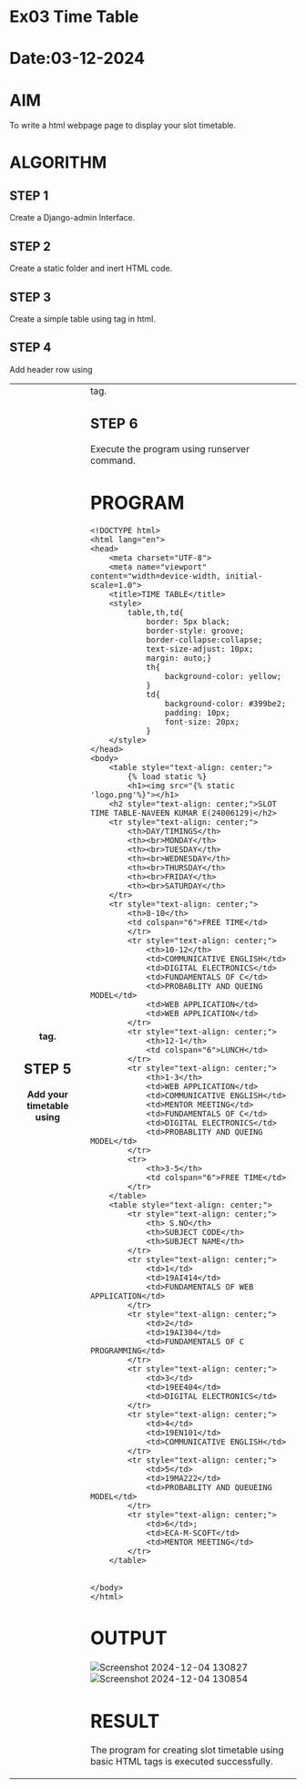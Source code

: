 # Ex03 Time Table
# Date:03-12-2024
# AIM
To write a html webpage page to display your slot timetable.

# ALGORITHM
## STEP 1
Create a Django-admin Interface.

## STEP 2
Create a static folder and inert HTML code.

## STEP 3
Create a simple table using <table> tag in html.

## STEP 4
Add header row using <th> tag.

## STEP 5
Add your timetable using <td> tag.

## STEP 6
Execute the program using runserver command.

# PROGRAM
~~~
<!DOCTYPE html>
<html lang="en">
<head>
    <meta charset="UTF-8">
    <meta name="viewport" content="width=device-width, initial-scale=1.0">
    <title>TIME TABLE</title>
    <style>
        table,th,td{
            border: 5px black;
            border-style: groove;
            border-collapse:collapse;
            text-size-adjust: 10px;
            margin: auto;}
            th{
                background-color: yellow;
            }
            td{
                background-color: #399be2;
                padding: 10px;
                font-size: 20px;
            }
    </style>
</head>
<body>
    <table style="text-align: center;">
        {% load static %}
        <h1><img src="{% static 'logo.png'%}"></h1>
    <h2 style="text-align: center;">SLOT TIME TABLE-NAVEEN KUMAR E(24006129)</h2>
    <tr style="text-align: center;">
        <th>DAY/TIMINGS</th>
        <th><br>MONDAY</th>
        <th><br>TUESDAY</th>
        <th><br>WEDNESDAY</th>
        <th><br>THURSDAY</th>
        <th><br>FRIDAY</th>
        <th><br>SATURDAY</th>
    </tr>
    <tr style="text-align: center;">
        <th>8-10</th>
        <td colspan="6">FREE TIME</td>
        </tr>
        <tr style="text-align: center;">
            <th>10-12</th>
            <td>COMMUNICATIVE ENGLISH</td>
            <td>DIGITAL ELECTRONICS</td>
            <td>FUNDAMENTALS OF C</td>
            <td>PROBABLITY AND QUEING MODEL</td>
            <td>WEB APPLICATION</td>
            <td>WEB APPLICATION</td>
        </tr>
        <tr style="text-align: center;">
            <th>12-1</th>
            <td colspan="6">LUNCH</td>
        </tr>
        <tr style="text-align: center;">
            <th>1-3</th>
            <td>WEB APPLICATION</td>
            <td>COMMUNICATIVE ENGLISH</td>
            <td>MENTOR MEETING</td>
            <td>FUNDAMENTALS OF C</td>
            <td>DIGITAL ELECTRONICS</td>
            <td>PROBABLITY AND QUEING MODEL</td>
        </tr>
        <tr>
            <th>3-5</th>
            <td colspan="6">FREE TIME</td>
        </tr>
    </table>
    <table style="text-align: center;">
        <tr style="text-align: center;">
            <th> S.NO</th>
            <th>SUBJECT CODE</th>
            <th>SUBJECT NAME</th>
        </tr>
        <tr style="text-align: center;">
            <td>1</td>
            <td>19AI414</td>
            <td>FUNDAMENTALS OF WEB APPLICATION</td>
        </tr>
        <tr style="text-align: center;">
            <td>2</td>
            <td>19AI304</td>
            <td>FUNDAMENTALS OF C PROGRAMMING</td>
        </tr>
        <tr style="text-align: center;">
            <td>3</td>
            <td>19EE404</td>
            <td>DIGITAL ELECTRONICS</td>
        </tr>
        <tr style="text-align: center;">
            <td>4</td>
            <td>19EN101</td>
            <td>COMMUNICATIVE ENGLISH</td>
        </tr>
        <tr style="text-align: center;">
            <td>5</td>
            <td>19MA222</td>
            <td>PROBABLITY AND QUEUEING MODEL</td>
        </tr>
        <tr style="text-align: center;">
            <td>6</td>;
            <td>ECA-M-SCOFT</td>
            <td>MENTOR MEETING</td>
        </tr>
    </table>
    
    
</body>
</html>
~~~
# OUTPUT
![Screenshot 2024-12-04 130827](https://github.com/user-attachments/assets/5abe8fb7-c614-4192-9f72-77dc8f361ea7)
![Screenshot 2024-12-04 130854](https://github.com/user-attachments/assets/efec81d7-c206-4a6c-adf3-07e1ca8ebdd3)


# RESULT
The program for creating slot timetable using basic HTML tags is executed successfully.
